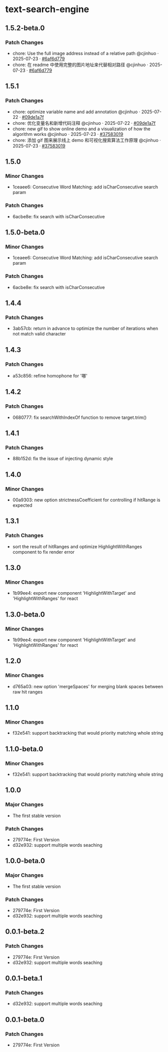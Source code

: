 # text-search-engine

## 1.5.2-beta.0

### Patch Changes

- chore: Use the full image address instead of a relative path @cjinhuo · 2025-07-23 · [#6af6d779](https://github.com/cjinhuo/text-search-engine/commit/6af6d7796b57d0314b37c5554fc4af2b52a31b08)
- chore: 在 readme 中使用完整的图片地址来代替相对路径 @cjinhuo · 2025-07-23 · [#6af6d779](https://github.com/cjinhuo/text-search-engine/commit/6af6d7796b57d0314b37c5554fc4af2b52a31b08)

## 1.5.1

### Patch Changes

- chore: optimize variable name and add annotation @cjinhuo · 2025-07-22 · [#09de1a7f](https://github.com/cjinhuo/text-search-engine/commit/09de1a7f5b44fd13290dc14466877e1ce597141b)
- chore: 优化变量名和新增代码注释 @cjinhuo · 2025-07-22 · [#09de1a7f](https://github.com/cjinhuo/text-search-engine/commit/09de1a7f5b44fd13290dc14466877e1ce597141b)
- chore: new gif to show online demo and a visualization of how the algorithm works @cjinhuo · 2025-07-23 · [#37583019](https://github.com/cjinhuo/text-search-engine/commit/37583019b094977984765a104d5f2891f5a19171)
- chore: 添加 gif 图来展示线上 demo 和可视化搜索算法工作原理 @cjinhuo · 2025-07-23 · [#37583019](https://github.com/cjinhuo/text-search-engine/commit/37583019b094977984765a104d5f2891f5a19171)

## 1.5.0

### Minor Changes

- 1ceaee6: Consecutive Word Matching: add isCharConsecutive search param

### Patch Changes

- 6acbe8e: fix search with isCharConsecutive

## 1.5.0-beta.0

### Minor Changes

- 1ceaee6: Consecutive Word Matching: add isCharConsecutive search param

### Patch Changes

- 6acbe8e: fix search with isCharConsecutive

## 1.4.4

### Patch Changes

- 3ab57cb: return in advance to optimize the number of iterations when not match valid character

## 1.4.3

### Patch Changes

- a53c856: refine homophone for '哪'

## 1.4.2

### Patch Changes

- 0680777: fix searchWithIndexOf function to remove target.trim()

## 1.4.1

### Patch Changes

- 88b152d: fix the issue of injecting dynamic style

## 1.4.0

### Minor Changes

- 00a9303: new option strictnessCoefficient for controlling if hitRange is expected

## 1.3.1

### Patch Changes

- sort the result of hitRanges and optimize HighlightWithRanges component to fix render error

## 1.3.0

### Minor Changes

- 1b99ee4: export new component 'HighlightWithTarget' and 'HighlightWithRanges' for react

## 1.3.0-beta.0

### Minor Changes

- 1b99ee4: export new component 'HighlightWithTarget' and 'HighlightWithRanges' for react

## 1.2.0

### Minor Changes

- d765a03: new option 'mergeSpaces' for merging blank spaces between raw hit ranges

## 1.1.0

### Minor Changes

- f32e541: support backtracking that would priority matching whole string

## 1.1.0-beta.0

### Minor Changes

- f32e541: support backtracking that would priority matching whole string

## 1.0.0

### Major Changes

- The first stable version

### Patch Changes

- 279774e: First Version
- d32e932: support multiple words seaching

## 1.0.0-beta.0

### Major Changes

- The first stable version

### Patch Changes

- 279774e: First Version
- d32e932: support multiple words seaching

## 0.0.1-beta.2

### Patch Changes

- 279774e: First Version
- d32e932: support multiple words seaching

## 0.0.1-beta.1

### Patch Changes

- d32e932: support multiple words seaching

## 0.0.1-beta.0

### Patch Changes

- 279774e: First Version
